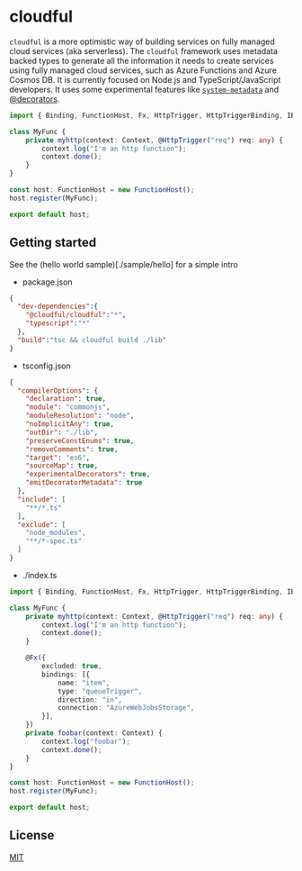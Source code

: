 # cloudful

`cloudful` is a more optimistic way of building services on fully managed cloud services (aka serverless). The `cloudful` framework uses metadata backed types to generate all the information it needs to create services using fully managed cloud services, such as Azure Functions and Azure Cosmos DB. It is currently focused on Node.js and TypeScript/JavaScript developers. It uses some experimental features like [`system-metadata`](https://github.com/rbuckton/reflect-metadata) and [@decorators](http://www.typescriptlang.org/docs/handbook/decorators.html).

```typescript
import { Binding, FunctionHost, Fx, HttpTrigger, HttpTriggerBinding, IBinding, IFunctionConfig, } from "@cloudful/cloudful";

class MyFunc {
    private myhttp(context: Context, @HttpTrigger("req") req: any) {
        context.log("I'm an http function");
        context.done();
    }
}

const host: FunctionHost = new FunctionHost();
host.register(MyFunc);

export default host;
```

## Getting started

See the (hello world sample)[./sample/hello] for a simple intro

* package.json

```json
{
  "dev-dependencies":{
    "@cloudful/cloudful":"*",
    "typescript":"*"
  },
  "build":"tsc && cloudful build ./lib"
}
```

* tsconfig.json

```json
{
  "compilerOptions": {
    "declaration": true,
    "module": "commonjs",
    "moduleResolution": "node",
    "noImplicitAny": true,
    "outDir": "./lib",
    "preserveConstEnums": true,
    "removeComments": true,
    "target": "es6",
    "sourceMap": true,
    "experimentalDecorators": true,
    "emitDecoratorMetadata": true
  },
  "include": [
    "**/*.ts"
  ],
  "exclude": [
    "node_modules",
    "**/*-spec.ts"
  ]
}
```

* ./index.ts

```typescript
import { Binding, FunctionHost, Fx, HttpTrigger, HttpTriggerBinding, IBinding, IFunctionConfig, } from "@cloudful/cloudful";

class MyFunc {
    private myhttp(context: Context, @HttpTrigger("req") req: any) {
        context.log("I'm an http function");
        context.done();
    }

    @Fx({
        excluded: true,
        bindings: [{
            name: "item",
            type: "queueTrigger",
            direction: "in",
            connection: "AzureWebJobsStorage",
        }],
    })
    private foobar(context: Context) {
        context.log("foobar");
        context.done();
    }
}

const host: FunctionHost = new FunctionHost();
host.register(MyFunc);

export default host;
```

## License

[MIT](LICENSE)
